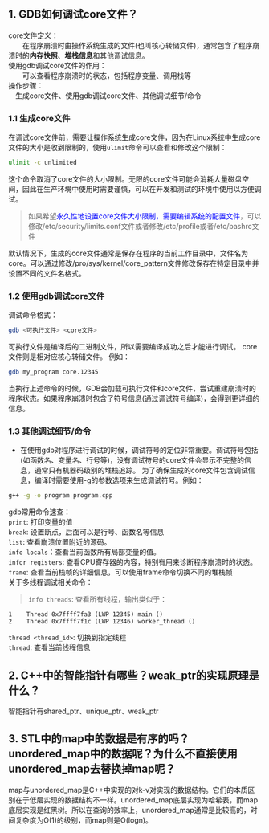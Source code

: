 
## 1. GDB如何调试core文件？
core文件定义：\
&emsp;&emsp;在程序崩溃时由操作系统生成的文件(也叫核心转储文件)，通常包含了程序崩溃时的**内存快照**、**堆栈信息**和其他调试信息。\
使用gdb调试core文件的作用：\
&emsp;&emsp;可以查看程序崩溃时的状态，包括程序变量、调用栈等\
操作步骤：\
&emsp;生成core文件、使用gdb调试core文件、其他调试细节/命令
### 1.1 生成core文件
在调试core文件前，需要让操作系统生成core文件，因为在Linux系统中生成core文件的大小是收到限制的，使用`ulimit`命令可以查看和修改这个限制：
```bash
ulimit -c unlimited
```
这个命令取消了core文件的大小限制。无限的core文件可能会消耗大量磁盘空间，因此在生产环境中使用时需要谨慎，可以在开发和测试的环境中使用以方便调试。
>如果希望<font color=blue>永久性地设置core文件大小限制，需要编辑系统的配置文件</font>，可以修改/etc/security/limits.conf文件或者修改/etc/profile或者/etc/bashrc文件

默认情况下，生成的core文件通常是保存在程序的当前工作目录中，文件名为core。可以通过修改/pro/sys/kernel/core_pattern文件修改保存在特定目录中并设置不同的文件名格式。

### 1.2 使用gdb调试core文件
调试命令格式：
```bash
gdb <可执行文件> <core文件>
```
可执行文件是编译后的二进制文件，所以需要编译成功之后才能进行调试。
core文件则是相对应核心转储文件。
例如：
```bash
gdb my_program core.12345

```
当执行上述命令的时候，GDB会加载可执行文件和core文件，尝试重建崩溃时的程序状态。如果程序崩溃时包含了符号信息(通过调试符号编译)，会得到更详细的信息。

### 1.3 其他调试细节/命令
- 在使用gdb对程序进行调试的时候，调试符号的定位非常重要。调试符号包括(如函数名、变量名、行号等)，没有调试符号的core文件会显示不完整的信息，通常只有机器码级别的堆栈追踪。
为了确保生成的core文件包含调试信息，编译时需要使用-g的参数选项来生成调试符号。例如：
```bash
g++ -g -o program program.cpp
```
gdb常用命令速查：\
`print`: 打印变量的值\
`break`: 设置断点，后面可以是行号、函数名等信息\
`list`: 查看崩溃位置附近的源码。\
`info locals`：查看当前函数所有局部变量的值。\
`infor registers`: 查看CPU寄存器的内容，特别有用来诊断程序崩溃时的状态。\
`frame`: 查看当前栈帧的详细信息，可以使用frame命令切换不同的堆栈帧\
关于多线程调试相关命令：
>`info threads`: 查看所有线程，输出类似于：
```Id   Target Id         Frame
1    Thread 0x7ffff7fa3 (LWP 12345) main ()
2    Thread 0x7ffff7f1c (LWP 12346) worker_thread ()
```
`thread <thread_id>`: 切换到指定线程\
`thread`: 查看当前线程信息



## 2. C++中的智能指针有哪些？weak_ptr的实现原理是什么？
智能指针有shared_ptr、unique_ptr、weak_ptr


## 3. STL中的map中的数据是有序的吗？unordered_map中的数据呢？为什么不直接使用unordered_map去替换掉map呢？
map与unordered_map是C++中实现的对k-v对实现的数据结构。它们的本质区别在于低层实现的数据结构不一样。unordered_map底层实现为哈希表，而map底层实现是红黑树。所以在查询的效率上，unordered_map通常是比较高的，时间复杂度为O(1)的级别，而map则是O(logn)。

    
